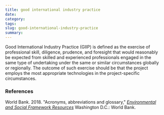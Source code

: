 ```yaml
---
title: good international industry practice
date:
category:
tags:
slug: good-international-industry-practice
summary:
---
```



Good International Industry Practice (GIIP) is defined as the exercise of professional skill, diligence,
prudence, and foresight that would reasonably be expected from skilled and experienced professionals
engaged in the same type of undertaking under the same or similar circumstances globally or regionally.
The outcome of such exercise should be that the project employs the most appropriate technologies in the
project-specific circumstances. 


### References


World Bank. 2018. "Acronyms, abbreviations and glossary," _[Environmental and Social Framework Resources](https://www.worldbank.org/en/projects-operations/environmental-and-social-framework/brief/environmental-and-social-framework-resources)_ Washington D.C.: World Bank.
